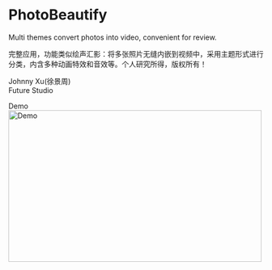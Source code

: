 # PhotoBeautify

Multi themes convert photos into video, convenient for review.

完整应用，功能类似绘声汇影：将多张照片无缝内嵌到视频中，采用主题形式进行分类，内含多种动画特效和音效等。个人研究所得，版权所有！

Johnny Xu(徐景周)  
Future Studio

Demo  
<img src="https://github.com/xujingzhou/PhotoBeautify/tree/master/Resource/Demo/Demo.gif" width = "500" height = "300" alt="Demo" align=center />
